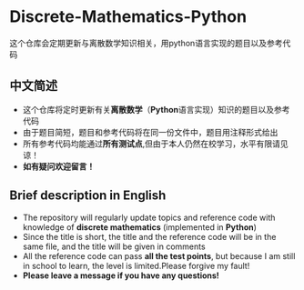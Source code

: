 # Discrete-Mathematics-Python
这个仓库会定期更新与离散数学知识相关，用python语言实现的题目以及参考代码
## 中文简述
* 这个仓库将定时更新有关**离散数学**（**Python**语言实现）知识的题目以及参考代码  
* 由于题目简短，题目和参考代码将在同一份文件中，题目用注释形式给出
* 所有参考代码均能通过**所有测试点**,但由于本人仍然在校学习，水平有限请见谅！  
* **如有疑问欢迎留言！**  

## Brief description in English
* The repository will regularly update topics and reference code with knowledge of **discrete mathematics** (implemented in **Python**)  
* Since the title is short, the title and the reference code will be in the same file, and the title will be given in comments  
* All the reference code can pass **all the test points**, but because I am still in school to learn, the level is limited.Please forgive my fault!  
* **Please leave a message if you have any questions!**  
